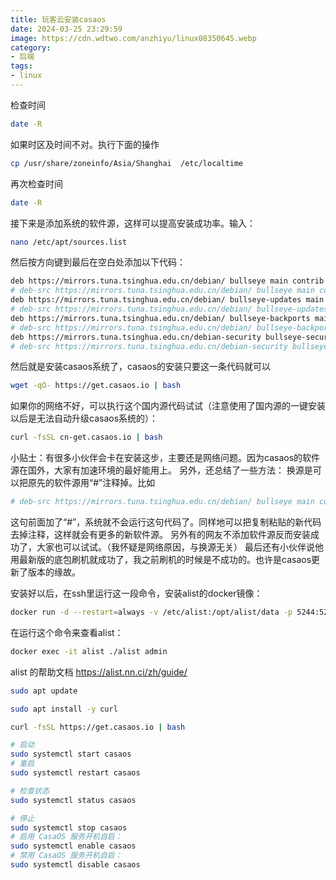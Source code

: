 ```yaml
---
title: 玩客云安装casaos
date: 2024-03-25 23:29:59
image: https://cdn.wdtwo.com/anzhiyu/linux08350645.webp
category: 
- 后端
tags: 
- linux
---
```


检查时间
```bash
date -R
```

如果时区及时间不对。执行下面的操作
```bash
cp /usr/share/zoneinfo/Asia/Shanghai  /etc/localtime
```
再次检查时间
```bash
date -R
```

接下来是添加系统的软件源，这样可以提高安装成功率。输入：
```bash
nano /etc/apt/sources.list
```
然后按方向键到最后在空白处添加以下代码：
```bash
deb https://mirrors.tuna.tsinghua.edu.cn/debian/ bullseye main contrib non-free
# deb-src https://mirrors.tuna.tsinghua.edu.cn/debian/ bullseye main contrib non-free
deb https://mirrors.tuna.tsinghua.edu.cn/debian/ bullseye-updates main contrib non-free
# deb-src https://mirrors.tuna.tsinghua.edu.cn/debian/ bullseye-updates main contrib non-free
deb https://mirrors.tuna.tsinghua.edu.cn/debian/ bullseye-backports main contrib non-free
# deb-src https://mirrors.tuna.tsinghua.edu.cn/debian/ bullseye-backports main contrib non-free
deb https://mirrors.tuna.tsinghua.edu.cn/debian-security bullseye-security main contrib non-free
# deb-src https://mirrors.tuna.tsinghua.edu.cn/debian-security bullseye-security main contrib non-free
```
然后就是安装casaos系统了，casaos的安装只要这一条代码就可以
```bash
wget -qO- https://get.casaos.io | bash
```
如果你的网络不好，可以执行这个国内源代码试试（注意使用了国内源的一键安装以后是无法自动升级casaos系统的）：
```bash
curl -fsSL cn-get.casaos.io | bash
```
小贴士：有很多小伙伴会卡在安装这步，主要还是网络问题。因为casaos的软件源在国外，大家有加速环境的最好能用上。
另外，还总结了一些方法：
换源是可以把原先的软件源用“#”注释掉。比如
```bash
# deb-src https://mirrors.tuna.tsinghua.edu.cn/debian/ bullseye main contrib non-free
```
这句前面加了“#”，系统就不会运行这句代码了。同样地可以把复制粘贴的新代码去掉注释，这样就会有更多的新软件源。
另外有的网友不添加软件源反而安装成功了，大家也可以试试。（我怀疑是网络原因，与换源无关）
最后还有小伙伴说他用最新版的底包刷机就成功了，我之前刷机的时候是不成功的。也许是casaos更新了版本的缘故。

安装好以后，在ssh里运行这一段命令，安装alist的docker镜像：
```bash
docker run -d --restart=always -v /etc/alist:/opt/alist/data -p 5244:5244 -e PUID=0 -e PGID=0 -e UMASK=022 --name="alist" xhofe/alist:latest
```
在运行这个命令来查看alist：
```bash
docker exec -it alist ./alist admin
```
alist 的帮助文档
https://alist.nn.ci/zh/guide/



```bash
sudo apt update
```
```bash
sudo apt install -y curl
```
```bash
curl -fsSL https://get.casaos.io | bash
```
```bash
# 启动
sudo systemctl start casaos
# 重启
sudo systemctl restart casaos
```
```bash
# 检查状态
sudo systemctl status casaos
```
```bash
# 停止
sudo systemctl stop casaos
# 启用 CasaOS 服务开机自启：
sudo systemctl enable casaos
# 禁用 CasaOS 服务开机自启：
sudo systemctl disable casaos
```